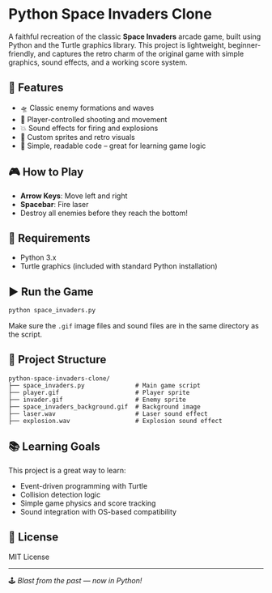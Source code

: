 # Python Space Invaders Clone

A faithful recreation of the classic **Space Invaders** arcade game, built using Python and the Turtle graphics library. This project is lightweight, beginner-friendly, and captures the retro charm of the original game with simple graphics, sound effects, and a working score system.

## 🚀 Features

- 🛸 Classic enemy formations and waves
- 🎯 Player-controlled shooting and movement
- 💥 Sound effects for firing and explosions
- 🎨 Custom sprites and retro visuals
- 🧠 Simple, readable code – great for learning game logic

## 🎮 How to Play

- **Arrow Keys**: Move left and right
- **Spacebar**: Fire laser
- Destroy all enemies before they reach the bottom!

## 🧰 Requirements

- Python 3.x  
- Turtle graphics (included with standard Python installation)

## ▶️ Run the Game

```bash
python space_invaders.py
```

Make sure the `.gif` image files and sound files are in the same directory as the script.

## 📁 Project Structure

```
python-space-invaders-clone/
├── space_invaders.py              # Main game script
├── player.gif                     # Player sprite
├── invader.gif                    # Enemy sprite
├── space_invaders_background.gif  # Background image
├── laser.wav                      # Laser sound effect
├── explosion.wav                  # Explosion sound effect
```

## 📚 Learning Goals

This project is a great way to learn:
- Event-driven programming with Turtle
- Collision detection logic
- Simple game physics and score tracking
- Sound integration with OS-based compatibility

## 📄 License

MIT License

---

🕹️ *Blast from the past — now in Python!*
